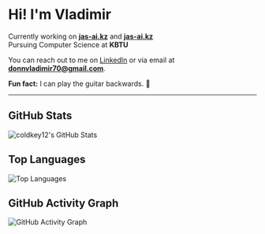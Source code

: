 # Hi! I'm **Vladimir**

Currently working on **[jas-ai.kz](https://jas-ai.kz)**  and **[jas-ai.kz](https://ktib.kz)**  
Pursuing Computer Science at **KBTU**  

You can reach out to me on [LinkedIn](https://www.linkedin.com) or via email at **donnvladimir70@gmail.com**.

**Fun fact:** I can play the guitar backwards. 🎸

---

## GitHub Stats

![coldkey12's GitHub Stats](https://github-readme-stats.vercel.app/api?username=coldkey12&show_icons=true&theme=tokyonight)

## Top Languages

![Top Languages](https://github-readme-stats.vercel.app/api/top-langs/?username=coldkey12&layout=compact&theme=tokyonight)

## GitHub Activity Graph

![GitHub Activity Graph](https://github-readme-activity-graph.vercel.app/graph?username=coldkey12&theme=react-dark)

